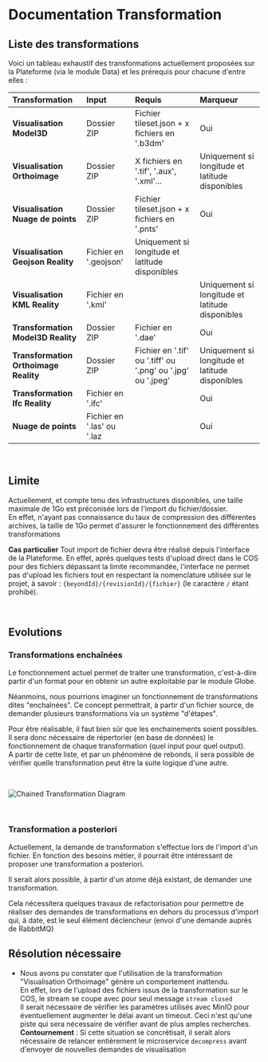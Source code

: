 # Documentation Transformation

## Liste des transformations

Voici un tableau exhaustif des transformations actuellement proposées sur la Plateforme (via le module Data) et les prérequis pour chacune d'entre elles :

| Transformation | Input | Requis| Marqueur|
|:---|:---|:---| :--|
| **Visualisation Model3D** | Dossier ZIP | Fichier tileset.json + x fichiers en '.b3dm' | Oui
| **Visualisation Orthoimage** | Dossier ZIP | X fichiers en '.tif', '.aux', '.xml'... | Uniquement si longitude et latitude disponibles
| **Visualisation Nuage de points** | Dossier ZIP | Fichier tileset.json + x fichiers en '.pnts' | Oui
| **Visualisation Geojson Reality** | Fichier en '.geojson'| Uniquement si longitude et latitude disponibles
| **Visualisation KML Reality** | Fichier en '.kml' || Uniquement si longitude et latitude disponibles
| **Transformation Model3D Reality** | Dossier ZIP | Fichier en '.dae' | Oui
| **Transformation Orthoimage Reality** | Dossier ZIP | Fichier en '.tif' ou '.tiff' ou '.png' ou '.jpg' ou '.jpeg' | Uniquement si longitude et latitude disponibles
| **Transformation Ifc Reality** | Fichier en '.ifc' || Oui
| **Nuage de points** | Fichier en '.las' ou '.laz || Oui

<br/>

## Limite

Actuellement, et compte tenu des infrastructures disponibles, une taille maximale de 1Go est préconisée lors de l'import du fichier/dossier. <br/>
En effet, n'ayant pas connaissance du taux de compression des différentes archives, la taille de 1Go permet d'assurer le fonctionnement des différentes transformations

**Cas particulier** Tout import de fichier devra être réalisé depuis l'interface de la Plateforme. En effet, après quelques tests d'upload direct dans le COS pour des fichiers dépassant la limite recommandée, l'interface ne permet pas d'upload les fichiers tout en respectant la nomenclature utilisée sur le projet, à savoir : `{beyondId}/{revisionId}/{fichier}` (le caractère `/` étant prohibé).

<br/>

## Evolutions

### Transformations enchaînées

Le fonctionnement actuel permet de traiter une transformation, c'est-à-dire partir d'un format pour en obtenir un autre exploitable par le module Globe.

Néanmoins, nous pourrions imaginer un fonctionnement de transformations dites "enchaînées". Ce concept permettrait, à partir d'un fichier source, de demander plusieurs transformations via un système "d'étapes".

Pour être réalisable, il faut bien sûr que les enchainements soient possibles. Il sera donc nécessaire de répertorier (en base de données) le fonctionnement de chaque transformation (quel input pour quel output). <br/>
A partir de cette liste, et par un phénomène de rebonds, il sera possible de vérifier quelle transformation peut être la suite logique d'une autre. 

<br/>

![Chained Transformation Diagram](../assets/chainedTransfo.png)

<br/>

### Transformation a posteriori

Actuellement, la demande de transformation s'effectue lors de l'import d'un fichier. En fonction des besoins métier, il pourrait être intéressant de proposer une transformation a posteriori.

Il serait alors possible, à partir d'un atome déjà existant, de demander une transformation.

Cela nécessitera quelques travaux de refactorisation pour permettre de réaliser des demandes de transformations en dehors du processus d'import qui, à date, est le seul élément déclencheur (envoi d'une demande auprès de RabbitMQ)

## Résolution nécessaire

- Nous avons pu constater que l'utilisation de la transformation "Visualisation Orthoimage" génère un comportement inattendu. <br/> 
En effet, lors de l'upload des fichiers issus de la transformation sur le COS, le stream se coupe avec pour seul message `stream closed` <br/>
Il serait nécessaire de vérifier les paramètres utilisés avec MinIO pour éventuellement augmenter le délai avant un timeout. Ceci n'est qu'une piste qui sera nécessaire de vérifier avant de plus amples recherches. <br/>
**Contournement** : Si cette situation se concrétisait, il serait alors nécessaire de relancer entièrement le microservice `decompress` avant d'envoyer de nouvelles demandes de visualisation

